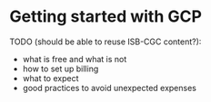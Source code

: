 # Getting started with GCP

TODO \(should be able to reuse ISB-CGC content?\):

* what is free and what is not
* how to set up billing
* what to expect
* good practices to avoid unexpected expenses

